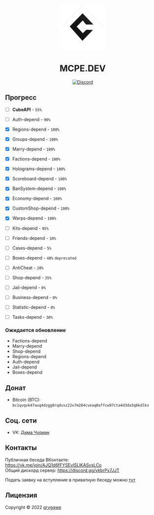 <p align="center">
    <img src="./.github/readme/logo.png" alt="MCPE.DEV" width="150">
</p>
<h1 align="center">
    MCPE.DEV
</h1>

<p align="center">
	<a href="https://discord.gg/vkbrPx7JJT"><img src="https://img.shields.io/discord/875360593224282143?label=discord&color=7289DA&logo=discord" alt="Discord" /></a>
</p>

## Прогресс

- [ ] **CubeAPI** - `55%`

- [ ] Auth-depend - `90%`
- [x] Regions-depend - `100%`
- [x] Groups-depend - `100%`
- [x] Marry-depend - `100%`
- [x] Factions-depend - `100%`
- [x] Holograms-depend - `100%`
- [x] Scoreboard-depend - `100%`
- [X] BanSystem-depend - `100%`
- [x] Economy-depend - `100%`
- [x] CustomShop-depend - `100%`
- [x] Warps-depend - `100%`
- [ ] Kits-depend - `95%`
- [ ] Friends-depend - `10%`
- [ ] Cases-depend - `5%`
- [ ] Boxes-depend - `40%` `deprecated`
- [ ] AntiCheat - `20%`
- [ ] Shop-depend - `35%`
- [ ] Jail-depend - `0%`
- [ ] Business-depend - `0%`
- [ ] Statistic-depend - `0%`
- [ ] Tasks-depend - `30%`

### Ожидается обновление
- Factions-depend
- Marry-depend
- Shop-depend
- Regions-depend
- Auth-depend
- Jail-depend
- Boxes-depend

## Донат
- Bitcoin (BTC): `bc1qvqvk47auq4dzgg8rqdvxz22x7m284cveaq0affcw97cta4d3da3q6kdlkv`

## Соц. сети
- VK: [Дима Чуркин](https://vk.com/qrvgqwe)

## Контакты
Публичная беседа ВКонтакте: https://vk.me/join/AJQ1d6fFYSEvlSLlKASvsLCo<br/>
Общий дискорд сервер: https://discord.gg/vkbrPx7JJT

Подать заявку на вступление в приватную беседу можно [тут](https://vk.me/public212882362)

## Лицензия
Copyright © 2022 [qrvgqwe](https://github.com/qrvgqwe)
